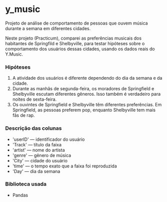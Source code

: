 # y_music
Projeto de análise de comportamento de pessoas que ouvem música durante a semana em diferentes cidades.

Neste projeto (Practicum), comparei as preferências musicais dos habitantes de Springfild e Shelbyville, para testar hipóteses sobre o comportamento dos usuários dessas cidades, usando os dados reais do Y.Music.

### Hipóteses
1. A atividade dos usuários é diferente dependendo do dia da semana e da cidade.
2. Durante as manhãs de segunda-feira, os moradores de Springfield e Shelbyville escutam diferentes gêneros. Isso também é verdadeiro para noites de sexta-feira.
3. Os ouvintes de Springfield e Shelbyville têm diferentes preferências. Em Springfield, as pessoas preferem pop, enquanto Shelbyville tem mais fãs de rap.

### Descrição das colunas
- 'userID' — identificador do usuário
- 'Track' — título da faixa
- 'artist' — nome do artista
- 'genre' — gênero de música
- 'City' — cidade do usuário
- 'time' — o tempo exato que a faixa foi reproduzida
- 'Day' — dia da semana

### Biblioteca usada
- Pandas 
